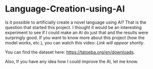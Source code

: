 # Language-Creation-using-AI

Is it possible to artificially create a novel language using AI? That is the question that started this project. I thought it would be an interesting experiment to see if I could make an AI do just that and the results were surpringly good. If you want to know more about this project (how the model works, etc.), you can watch this video: *Link will appear shortly*.

You can find the dataset here: https://tatoeba.org/en/downloads.

Also, If you have any idea how I could improve the AI, let me know. 
